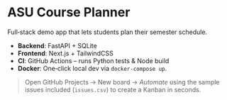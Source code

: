 # ASU Course Planner

Full‑stack demo app that lets students plan their semester schedule.

* **Backend**: FastAPI + SQLite
* **Frontend**: Next.js + TailwindCSS
* **CI**: GitHub Actions – runs Python tests & Node build
* **Docker**: One‑click local dev via `docker-compose up`.

> Open GitHub Projects → New board → *Automate* using the sample issues included (`issues.csv`) to create a Kanban in seconds.
